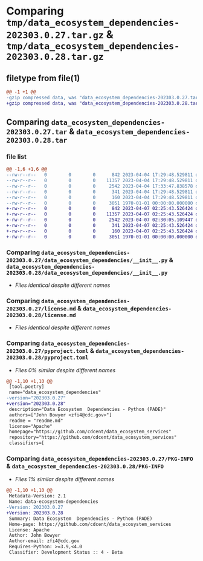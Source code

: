 # Comparing `tmp/data_ecosystem_dependencies-202303.0.27.tar.gz` & `tmp/data_ecosystem_dependencies-202303.0.28.tar.gz`

## filetype from file(1)

```diff
@@ -1 +1 @@
-gzip compressed data, was "data_ecosystem_dependencies-202303.0.27.tar", max compression
+gzip compressed data, was "data_ecosystem_dependencies-202303.0.28.tar", max compression
```

## Comparing `data_ecosystem_dependencies-202303.0.27.tar` & `data_ecosystem_dependencies-202303.0.28.tar`

### file list

```diff
@@ -1,6 +1,6 @@
--rw-r--r--   0        0        0      842 2023-04-04 17:29:48.529811 data_ecosystem_dependencies-202303.0.27/data_ecosystem_dependencies/__init__.py
--rw-r--r--   0        0        0    11357 2023-04-04 17:29:48.529811 data_ecosystem_dependencies-202303.0.27/license.md
--rw-r--r--   0        0        0     2542 2023-04-04 17:33:47.838578 data_ecosystem_dependencies-202303.0.27/pyproject.toml
--rw-r--r--   0        0        0      341 2023-04-04 17:29:48.529811 data_ecosystem_dependencies-202303.0.27/readme.md
--rw-r--r--   0        0        0      160 2023-04-04 17:29:48.529811 data_ecosystem_dependencies-202303.0.27/setup.cfg
--rw-r--r--   0        0        0     3051 1970-01-01 00:00:00.000000 data_ecosystem_dependencies-202303.0.27/PKG-INFO
+-rw-r--r--   0        0        0      842 2023-04-07 02:25:43.526424 data_ecosystem_dependencies-202303.0.28/data_ecosystem_dependencies/__init__.py
+-rw-r--r--   0        0        0    11357 2023-04-07 02:25:43.526424 data_ecosystem_dependencies-202303.0.28/license.md
+-rw-r--r--   0        0        0     2542 2023-04-07 02:30:05.109447 data_ecosystem_dependencies-202303.0.28/pyproject.toml
+-rw-r--r--   0        0        0      341 2023-04-07 02:25:43.526424 data_ecosystem_dependencies-202303.0.28/readme.md
+-rw-r--r--   0        0        0      160 2023-04-07 02:25:43.526424 data_ecosystem_dependencies-202303.0.28/setup.cfg
+-rw-r--r--   0        0        0     3051 1970-01-01 00:00:00.000000 data_ecosystem_dependencies-202303.0.28/PKG-INFO
```

### Comparing `data_ecosystem_dependencies-202303.0.27/data_ecosystem_dependencies/__init__.py` & `data_ecosystem_dependencies-202303.0.28/data_ecosystem_dependencies/__init__.py`

 * *Files identical despite different names*

### Comparing `data_ecosystem_dependencies-202303.0.27/license.md` & `data_ecosystem_dependencies-202303.0.28/license.md`

 * *Files identical despite different names*

### Comparing `data_ecosystem_dependencies-202303.0.27/pyproject.toml` & `data_ecosystem_dependencies-202303.0.28/pyproject.toml`

 * *Files 0% similar despite different names*

```diff
@@ -1,10 +1,10 @@
 [tool.poetry]
 name="data_ecosystem_dependencies"
-version="202303.0.27"
+version="202303.0.28"
 description="Data Ecosystem  Dependencies - Python (PADE)"
 authors=["John Bowyer <zfi4@cdc.gov>"]
 readme = "readme.md"
 license="Apache"
 homepage="https://github.com/cdcent/data_ecosystem_services"
 repository="https://github.com/cdcent/data_ecosystem_services"
 classifiers=[
```

### Comparing `data_ecosystem_dependencies-202303.0.27/PKG-INFO` & `data_ecosystem_dependencies-202303.0.28/PKG-INFO`

 * *Files 1% similar despite different names*

```diff
@@ -1,10 +1,10 @@
 Metadata-Version: 2.1
 Name: data-ecosystem-dependencies
-Version: 202303.0.27
+Version: 202303.0.28
 Summary: Data Ecosystem  Dependencies - Python (PADE)
 Home-page: https://github.com/cdcent/data_ecosystem_services
 License: Apache
 Author: John Bowyer
 Author-email: zfi4@cdc.gov
 Requires-Python: >=3.9,<4.0
 Classifier: Development Status :: 4 - Beta
```

